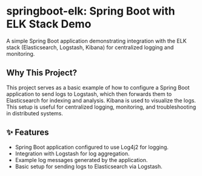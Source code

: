 # springboot-elk: Spring Boot with ELK Stack Demo

A simple Spring Boot application demonstrating integration with the ELK stack (Elasticsearch, Logstash, Kibana) for centralized logging and monitoring.

## Why This Project?

This project serves as a basic example of how to configure a Spring Boot application to send logs to Logstash, which then forwards them to Elasticsearch for indexing and analysis. Kibana is used to visualize the logs. This setup is useful for centralized logging, monitoring, and troubleshooting in distributed systems.


## ✨ Features

-   Spring Boot application configured to use Log4j2 for logging.
-   Integration with Logstash for log aggregation.
-   Example log messages generated by the application.
-   Basic setup for sending logs to Elasticsearch via Logstash.

